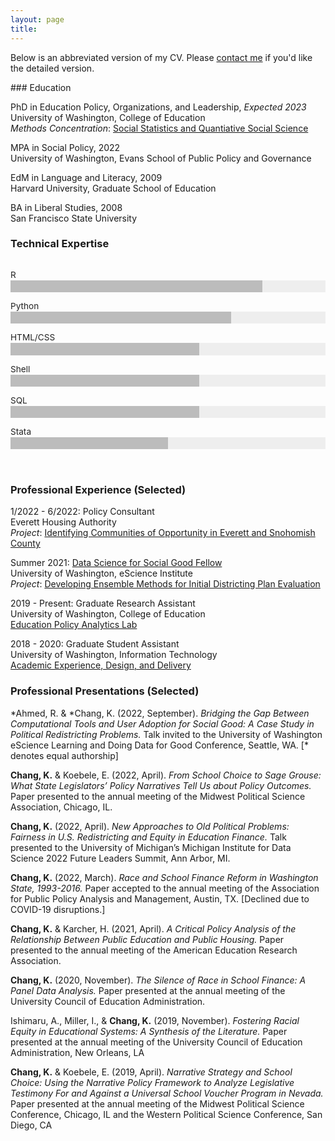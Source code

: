 ```yaml
---
layout: page
title: 
---
```

[//]: # (Bar chart code adapted from https://github.com/russellgoldenberg/responsive-barchart-generator)
<style>
/*styles for graphic info (hed, subhed, source, credit)*/
.rg-container {
	font-family: -apple-system, BlinkMacSystemFont, "Segoe UI", Roboto, Helvetica, Arial, sans-serif, "Apple Color Emoji", "Segoe UI Emoji", "Segoe UI Symbol";
	font-size: 16px;
	line-height: 1;
	margin: 0;
	padding: 1em 0;
	color: #1a1a1a;
}
.rg-header {
	margin-bottom: 1em;
}
@media (max-width: 640px) {
.rg-source-and-credit > div {
	width: 100%;
	display: block;
	float: none;
}
}
/*styles for graphic*/
.rg-barchart-row {
	margin-bottom: 1em;
}
.rg-barchart-row-name {
	margin: 0.1em 0 0.1em 0;
	width: 100%;
	font-size: 0.85em;
	color: #222;
}
.highlight .rg-barchart-row-name {
	font-weight: bold;
}
.rg-barchart-row-bar {
	height: 1.2em;
	background: #eeeeee;
}
.rg-barchart-row-bar-inner {
	display: inline-block;
	height: 100%;
	background: #bcbcbc;
}
.highlight .rg-barchart-row-bar-inner {
	background: #bf6151;
}
.rg-barchart-row-value {
	display: inline-block;
	vertical-align: top;
	line-height: 1.5;
	margin-left: .5em;
	font-size: .8em;
	font-weight: 700;
}	
</style>
<p>
Below is an abbreviated version of my CV. Please <a href="https://ka-chang.github.io/contact">contact me</a> if you'd like the detailed version.
</p>
### Education
<p>
	PhD in Education Policy, Organizations, and Leadership, <i>Expected 2023</i>
<br>
University of Washington, College of Education
<br>
<i>Methods Concentration</i>: <a href="https://csss.uw.edu/academics/phd-tracks" target=_blank>Social Statistics and Quantiative Social Science</a>
</p><p>
MPA in Social Policy, 2022
<br>University of Washington, Evans School of Public Policy and Governance
<br>
</p><p>
EdM in Language and Literacy, 2009
<br>Harvard University, Graduate School of Education
</p><p>
BA in Liberal Studies, 2008
<br>San Francisco State University
</p>

### Technical Expertise
<div class="rg-container">
	<div class="rg-content">
		<div class="rg-barchart-row" id="barchart-row-0">
			<div class="rg-barchart-row-name">R</div>
			<div class="rg-barchart-row-bar">
				<span class="rg-barchart-row-bar-inner" style="width: 80%"></span>
			</div>
		</div>
		<div class="rg-barchart-row" id="barchart-row-1">
			<div class="rg-barchart-row-name">Python</div>
			<div class="rg-barchart-row-bar">
				<span class="rg-barchart-row-bar-inner" style="width: 70%"></span>
			</div>
		</div>
		<div class="rg-barchart-row" id="barchart-row-1">
			<div class="rg-barchart-row-name">HTML/CSS</div>
			<div class="rg-barchart-row-bar">
				<span class="rg-barchart-row-bar-inner" style="width: 60%"></span>
			</div>
		</div>
		<div class="rg-barchart-row" id="barchart-row-1">
			<div class="rg-barchart-row-name">Shell</div>
			<div class="rg-barchart-row-bar">
				<span class="rg-barchart-row-bar-inner" style="width: 60%"></span>
			</div>
		</div>
		<div class="rg-barchart-row" id="barchart-row-1">
			<div class="rg-barchart-row-name">SQL</div>
			<div class="rg-barchart-row-bar">
				<span class="rg-barchart-row-bar-inner" style="width: 60%"></span>
			</div>
		</div>
		<div class="rg-barchart-row" id="barchart-row-2">
			<div class="rg-barchart-row-name">Stata</div>
			<div class="rg-barchart-row-bar">
				<span class="rg-barchart-row-bar-inner" style="width: 50%"></span>
			</div>
		</div>
	</div>
</div>

### Professional Experience (Selected)

<p>
1/2022 - 6/2022: Policy Consultant
<br>
Everett Housing Authority
<br>
<i>Project</i>: <a href="https://github.com/ka-chang/eha" target=_blank>Identifying Communities of Opportunity in Everett and Snohomish County</a>
<p>
Summer 2021: <a href="https://escience.washington.edu/dssg/" target=_blank>Data Science for Social Good Fellow</a>
<br>
University of Washington, eScience Institute
<br>
<i>Project</i>: <a href="https://uwescience.github.io/DSSG2021-redistricting-website/" target=_blank>Developing Ensemble Methods for Initial Districting Plan Evaluation</a>
<p>
2019 - Present: Graduate Research Assistant
<br>
University of Washington, College of Education 
<br>
<a href="http://www.education.uw.edu/epal/" target=_blank>Education Policy Analytics Lab</a>
<p>
2018 - 2020: Graduate Student Assistant
<br>
University of Washington, Information Technology
<br><a href="https://www.washington.edu/uwit/divisions/as/aca/" target=_blank>Academic Experience, Design, and Delivery</a>
</p></p></p>

<h3> Professional Presentations (Selected)</h3>

<p></p>
&#42;Ahmed, R. & &#42;Chang, K. (2022, September). <i>Bridging the Gap Between Computational Tools and User Adoption for Social Good: A Case Study in Political Redistricting Problems.</i> Talk invited to the University of Washington eScience Learning and Doing Data for Good Conference, Seattle, WA. [&#42; denotes equal authorship]
<p>

<b>Chang, K.</b> & Koebele, E. (2022, April). <i>From School Choice to Sage Grouse: What State Legislators’ Policy Narratives Tell Us about Policy Outcomes.</i> Paper presented to the annual meeting of the Midwest Political Science Association, Chicago, IL.
<p>
<b>Chang, K.</b> (2022, April). <i>New Approaches to Old Political Problems: Fairness in U.S. Redistricting and Equity in Education Finance.</i> Talk presented to the University of Michigan’s Michigan Institute for Data Science 2022 Future Leaders Summit, Ann Arbor, MI.
<p>
<b>Chang, K.</b> (2022, March). <i>Race and School Finance Reform in Washington State, 1993-2016.</i> Paper accepted to the annual meeting of the Association for Public Policy Analysis and Management, Austin, TX. [Declined due to COVID-19 disruptions.]
<p>
<b>Chang, K.</b> & Karcher, H. (2021, April). <i>A Critical Policy Analysis of the Relationship Between Public Education and Public Housing.</i> Paper presented to the annual meeting of the American Education Research Association.
<p>
<b>Chang, K.</b> (2020, November). <i>The Silence of Race in School Finance: A Panel Data Analysis.</i> Paper presented at the annual meeting of the University Council of Education Administration.
<p>
Ishimaru, A., Miller, I., & <b>Chang, K.</b> (2019, November). <i>Fostering Racial Equity in Educational Systems: A Synthesis of the Literature.</i> Paper presented at the annual meeting of the University Council of Education Administration, New Orleans, LA
<p>
<b>Chang, K.</b> & Koebele, E. (2019, April). <i>Narrative Strategy and School Choice: Using the Narrative Policy Framework to Analyze Legislative Testimony For and Against a Universal School Voucher Program in Nevada.</i> Paper presented at the annual meeting of the Midwest Political Science Conference, Chicago, IL and the Western Political Science Conference, San Diego, CA
<p></p>
